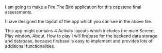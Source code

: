 I am going to make a Fire The Bird application for this capstone final assessments.

I have designed the layout of the app which you can see in the above file.

This app might contains 4 Activity layouts which includes the main Screen, Play window, About, How to play
I will firebase for the backend data storage and database, because firebase is easy to implement and
provides lots of additional functionalities.
